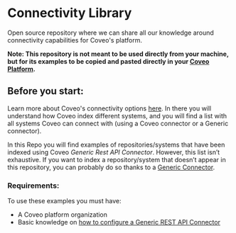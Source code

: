 # Connectivity Library
Open source repository where we can share all our knowledge around connectivity capabilities for Coveo's platform.

**Note: This repository is not meant to be used directly from your machine, but for its examples to be copied and pasted directly in your [Coveo Platform](http://platform.cloud.coveo.com/).**

## Before you start:
Learn more about Coveo's connectivity options [here](https://docs.coveo.com/en/1702/cloud-v2-administrators/add-or-edit-a-source-using-one-of-the-available-connectors). 
In there you will understand how Coveo index different systems, and you will find a list with all systems Coveo can connect with (using a Coveo connector or a Generic connector).

In this Repo you will find examples of repositories/systems that have been indexed using Coveo *Generic Rest API Connector*. However, this list isn’t exhaustive. If you want to index a repository/system that doesn’t appear in this repository, you can probably do so thanks to a [Generic Connector](https://docs.coveo.com/en/1702/cloud-v2-administrators/add-or-edit-a-source-using-one-of-the-available-connectors#generic-connectors).

### Requirements:
To use these examples you must have:
* A Coveo platform organization
* Basic knowledge on [how to configure a Generic REST API Connector](https://docs.coveo.com/en/1896/cloud-v2-administrators/add-or-edit-a-generic-rest-api-source)
